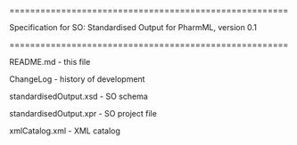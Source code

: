 
======================================================

Specification for SO: Standardised Output for PharmML, version 0.1

======================================================

README.md - this file

ChangeLog - history of development

standardisedOutput.xsd - SO schema

standardisedOutput.xpr - SO project file

xmlCatalog.xml - XML catalog
